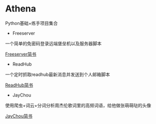 # Athena
Python基础+练手项目集合

- Freeserver

 一个简单的免密码登录远端堡垒机以及服务器脚本
 
 [Freeserver简书](http://www.jianshu.com/p/ba39503148fa)
 
- ReadHub

 一个定时抓取readhub最新消息并发送到个人邮箱脚本
 
 [ReadHub简书](http://www.jianshu.com/p/da4e008dd382)

- JayChou 


 使用爬虫+词云+分词分析周杰伦歌词里的高频词语，给他做张萌萌哒的头像
 
 [JayChou简书](http://www.jianshu.com/p/86df16593d3f)
  


 

